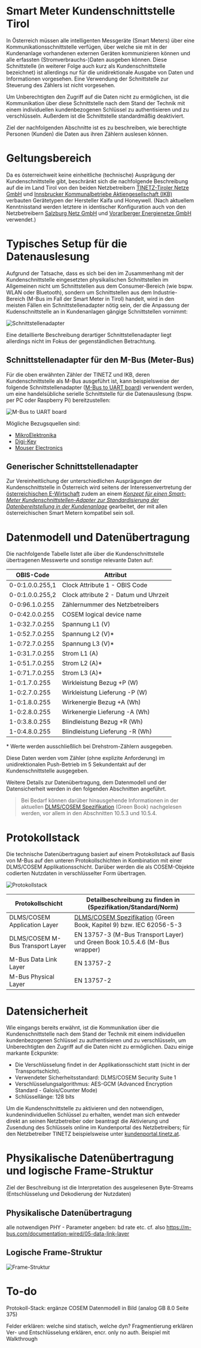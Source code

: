 # Smart Meter Kundenschnittstelle Tirol

In Österreich müssen alle intelligenten Messgeräte (Smart Meters) über eine
Kommunikationsschnittstelle verfügen, über welche sie mit in der Kundenanlage
vorhandenen externen Geräten kommunizieren können und alle erfassten
(Stromverbrauchs-)Daten ausgeben können.
Diese Schnittstelle (in weiterer Folge auch kurz als Kundenschnittstelle bezeichnet)
ist allerdings nur für die unidirektionale Ausgabe von
Daten und Informationen vorgesehen. Eine Verwendung der Schnittstelle zur
Steuerung des Zählers ist nicht vorgesehen.

Um Unberechtigten den Zugriff auf die Daten nicht zu ermöglichen, ist die
Kommunikation über diese Schnittstelle nach dem Stand der Technik mit einem
individuellen kundenbezogenen Schlüssel zu authentisieren und zu verschlüsseln.
Außerdem ist die Schnittstelle standardmäßig deaktiviert.

Ziel der nachfolgenden Abschnitte ist es zu beschreiben, wie berechtigte Personen
(Kunden) die Daten aus ihren Zählern auslesen können.

# Geltungsbereich

Da es österreichweit keine einheitliche (technische) Ausprägung der Kundenschnittstelle
gibt, beschränkt sich die nachfolgende Beschreibung auf die im Land Tirol von den
beiden Netzbetreibern [TINETZ-Tiroler Netze GmbH](https://www.tinetz.at/) und
[Innsbrucker Kommunalbetriebe Aktiengesellschaft (IKB)](https://www.ikb.at/) verbauten
Gerätetypen der Hersteller Kaifa und Honeywell.
(Nach aktuellem Kenntnisstand werden letztere in identischer Konfiguration auch
von den Netzbetreibern [Salzburg Netz GmbH](https://www.salzburgnetz.at/) und
[Vorarlberger Energienetze GmbH](https://www.vorarlbergnetz.at/) verwendet.)

# Typisches Setup für die Datenauslesung

Aufgrund der Tatsache, dass es sich bei den im Zusammenhang mit der Kundenschnittstelle
eingesetzten physikalischen Schnittstellen im Allgemeinen nicht um Schnittstellen aus
dem Consumer-Bereich (wie bspw. WLAN oder Bluetooth), sondern um Schnittstellen aus
dem Industrie-Bereich (M-Bus im Fall der Smart Meter in Tirol) handelt, wird in den
meisten Fällen ein Schnittstellenadapter nötig sein, der die Anpassung der Kudenschnittstelle
an in Kundenanlagen gängige Schnittstellen vornimmt:

![Schnittstellenadapter](./doc/pics/Schnittstellenadapter_n.png)

Eine detaillierte Beschreibung derartiger Schnittstellenadapter liegt allerdings nicht
im Fokus der gegenständlichen Betrachtung.

## Schnittstellenadapter für den M-Bus (Meter-Bus)

Für die oben erwähnten Zähler der TINETZ und IKB, deren Kundenschnittstelle als M-Bus
ausgeführt ist, kann beispielsweise der folgende Schnittstellenadapter
([M-Bus to UART board](https://www.mikroe.com/m-bus-slave-click/)) verwendent werden,
um eine handelsübliche serielle Schnittstelle für die Datenauslesung (bspw. per PC oder
Raspberry Pi) bereitzustellen:

![M-Bus to UART board](./doc/pics/m-bus-slave-click-thickbox_default-1.png)

Mögliche Bezugsquellen sind:
 - [MikroElektronika](https://www.mikroe.com/m-bus-slave-click/)
 - [Digi-Key](https://www.digikey.at/)
 - [Mouser Electronics](https://www.mouser.at)

## Generischer Schnittstellenadapter

Zur Vereinheitlichung der unterschiedlichen Ausprägungen der Kundenschnittstelle in
Österreich wird seitens der Interessenvertretung der
[österreichischen E-Wirtschaft](https://oesterreichsenergie.at/)
zudem an einem
[*Konzept für einen Smart-Meter Kundenschnittstellen-Adapter zur Standardisierung der Datenbereitstellung in der Kundenanlage*](https://oesterreichsenergie.at/fileadmin/user_upload/Smart_Meter-Plattform/20200201_Konzept_Kundenschnittstelle_SM.pdf)
gearbeitet, der mit allen österreichischen Smart Metern kompatibel sein soll. 

# Datenmodell und Datenübertragung

Die nachfolgende Tabelle listet alle über die Kundenschnittstelle übertragenen Messwerte
und sonstige relevante Daten auf:

OBIS-Code | Attribut
--------- | --------
0-0:1.0.0.255,1 | Clock Attribute 1 - OBIS Code
0-0:1.0.0.255,2 | Clock attribute 2 - Datum und Uhrzeit
0-0:96.1.0.255 | Zählernummer des Netzbetreibers
0-0:42.0.0.255 | COSEM logical device name
1-0:32.7.0.255 | Spannung L1 (V)
1-0:52.7.0.255 | Spannung L2 (V)*
1-0:72.7.0.255 | Spannung L3 (V)*
1-0:31.7.0.255 | Strom L1 (A)
1-0:51.7.0.255 | Strom L2 (A)*
1-0:71.7.0.255 | Strom L3 (A)*
1-0:1.7.0.255 | Wirkleistung Bezug +P (W)
1-0:2.7.0.255 | Wirkleistung Lieferung -P (W)
1-0:1.8.0.255 | Wirkenergie Bezug +A (Wh)
1-0:2.8.0.255 | Wirkenergie Lieferung -A (Wh)
1-0:3.8.0.255 | Blindleistung Bezug +R (Wh)
1-0:4.8.0.255 | Blindleistung Lieferung -R (Wh)

\* Werte werden ausschließlich bei Drehstrom-Zählern ausgegeben.

Diese Daten werden vom Zähler (ohne explizite Anforderung) im unidirektionalen
Push-Betrieb im 5 Sekundentakt auf der Kundenschnittstelle ausgegeben.

Weitere Details zur Datenübertragung, dem Datenmodell und der Datensicherheit
werden in den folgenden Abschnitten angeführt.

> Bei Bedarf können darüber hinausgehende Informationen in der aktuellen
> [DLMS/COSEM Spezifikation](https://www.dlms.com/) (Green Book) nachgelesen werden,
> vor allem in den Abschnitten 10.5.3 und 10.5.4.

# Protokollstack

Die technische Datenübertragung basiert auf einem Protokollstack auf Basis von
M-Bus auf den unteren Protokollschichten in Kombination mit einer DLMS/COSEM
Applikationsschicht. Darüber werden die als COSEM-Objekte codierten Nutzdaten
in verschlüsselter Form übertragen.

![Protokollstack](./doc/pics/Protokollstack.png)

Protokollschicht | Detailbeschreibung zu finden in (Spezifikation/Standard/Norm)
---------------- | -------------------------------------------------------------
DLMS/COSEM Application Layer | [DLMS/COSEM Spezifikation](https://www.dlms.com/) (Green Book, Kapitel 9) bzw. IEC 62056-5-3
DLMS/COSEM M-Bus Transport Layer | EN 13757-3 (M-Bus Transport Layer) und Green Book 10.5.4.6 (M-Bus wrapper)
M-Bus Data Link Layer | EN 13757-2
M-Bus Physical Layer | EN 13757-2

# Datensicherheit

Wie eingangs bereits erwähnt, ist die Kommunikation über die Kundenschnittstelle
nach dem Stand der Technik mit einem individuellen kundenbezogenen Schlüssel zu
authentisieren und zu verschlüsseln, um Unberechtigten den Zugriff auf die Daten
nicht zu ermöglichen. Dazu einige markante Eckpunkte:

- Die Verschlüsselung findet in der Applikationsschicht statt (nicht in der Transportschicht).
- Verwendeter Sicherheitsstandard: DLMS/COSEM Security Suite 1
- Verschlüsselungsalgorithmus: AES-GCM (Advanced Encryption Standard - Galois/Counter Mode)
- Schlüssellänge: 128 bits

Um die Kundenschnittstelle zu aktivieren und den notwendigen, kundenindividuellen Schlüssel
zu erhalten, wendet man sich entweder direkt an seinen Netzbetreiber oder beantragt die
Aktivierung und Zusendung des Schlüssels online im Kundenportal des Netzbetreibers; für den
Netzbetreiber TINETZ beispielsweise unter
[kundenportal.tinetz.at](https://kundenportal.tinetz.at/).  

# Physikalische Datenübertragung und logische Frame-Struktur

Ziel der Beschreibung ist die Interpretation des ausgelesenen Byte-Streams (Entschlüsselung und Dekodierung der Nutzdaten)

## Physikalische Datenübertragung

alle notwendigen PHY - Parameter angeben: bd rate etc.
    cf. also https://m-bus.com/documentation-wired/05-data-link-layer

## Logische Frame-Struktur

![Frame-Struktur](./doc/pics/Frame_Struktur.png)

# To-do

Protokoll-Stack: ergänze COSEM Datenmodell in Bild (analog GB 8.0 Seite 375)

Felder erklären: welche sind statisch, welche dyn?
Fragmentierung erklären
Ver- und Entschlüsselung erklären, encr. only no auth.
Beispiel mit Walkthrough
